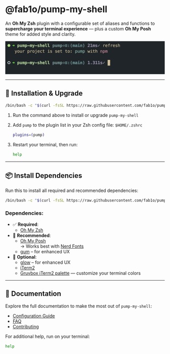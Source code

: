 # @fab1o/pump-my-shell

An **Oh My Zsh** plugin with a configurable set of aliases and functions to **supercharge your terminal experience** — plus a custom **Oh My Posh** theme for added style and clarity.

![screenshot](https://github.com/fab1o/pump-my-shell/blob/main/docs/prompt-shot.png?raw=true)

---

## 🚀 Installation & Upgrade

```sh
/bin/bash -c "$(curl -fsSL https://raw.githubusercontent.com/fab1o/pump-my-shell/refs/heads/main/scripts/install.sh)"
```
1. Run the command above to install or upgrade `pump-my-shell`

2. Add `pump` to the plugin list in your Zsh config file: `$HOME/.zshrc`

   ```sh
   plugins=(pump)
   ```

3. Restart your terminal, then run:

   ```sh
   help
   ```

---

## 📦 Install Dependencies

Run this to install all required and recommended dependencies:

```sh
/bin/bash -c "$(curl -fsSL https://raw.githubusercontent.com/fab1o/pump-my-shell/refs/heads/main/scripts/install_deps.sh)"
```

### Dependencies:

- ✅ **Required**:
  - [Oh My Zsh](https://ohmyz.sh/)
- 🌟 **Recommended**:
  - [Oh My Posh](https://ohmyposh.dev/)  
    → Works best with [Nerd Fonts](https://ohmyposh.dev/docs/installation/fonts)
  - [gum](https://github.com/charmbracelet/gum) – for enhanced UX
- 🎨 **Optional**:
  - [glow](https://github.com/charmbracelet/glow) – for enhanced UX
  - [iTerm2](https://iterm2.com/)
  - [Gruvbox iTerm2 palette](https://github.com/herrbischoff/iterm2-gruvbox) — customize your terminal colors

---

## 📖 Documentation

Explore the full documentation to make the most out of `pump-my-shell`:

- [Configuration Guide](https://github.com/fab1o/pump-my-shell/wiki/Configuration)
- [FAQ](https://github.com/fab1o/pump-my-shell/wiki/FAQ)
- [Contributing](https://github.com/fab1o/pump-my-shell/blob/main/CONTRIBUTING.md)

For additional help, run on your terminal:

```sh
help
```
